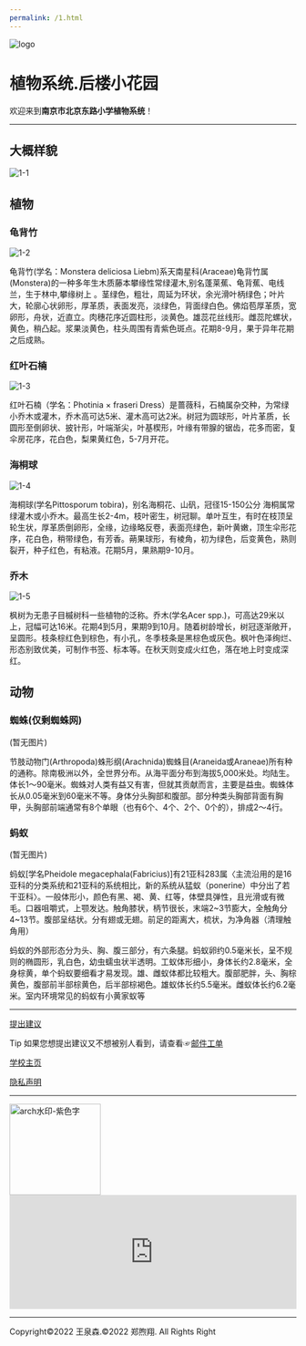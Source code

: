 ```yaml
---
permalink: /1.html
---
```

![logo](https://user-images.githubusercontent.com/91039316/158558954-88db26b9-933f-4760-bef3-8679a9f0aeee.png)

# **植物系统.后楼小花园**

欢迎来到**南京市北京东路小学植物系统**！

***

## 大概样貌

![1-1](https://user-images.githubusercontent.com/91039316/168801822-d6a89576-104c-40fb-9b86-b80443114d8d.jpg)

## 植物

### 龟背竹 

![1-2](https://user-images.githubusercontent.com/91039316/170702408-0d420fe4-ac63-42f4-92d7-6e3286ae7e0d.jpg)

龟背竹(学名：Monstera deliciosa Liebm)系天南星科(Araceae)龟背竹属(Monstera)的一种多年生木质藤本攀缘性常绿灌木,别名蓬莱蕉、龟背蕉、电线兰，生于林中,攀缘树上 。茎绿色，粗壮，周延为环状，余光滑叶柄绿色；叶片大，轮廓心状卵形，厚革质，表面发亮，淡绿色，背面绿白色。佛焰苞厚革质，宽卵形，舟状，近直立。肉穗花序近圆柱形，淡黄色。雄蕊花丝线形。雌蕊陀螺状，黄色，稍凸起。浆果淡黄色，柱头周围有青紫色斑点。花期8-9月，果于异年花期之后成熟。 

### 红叶石楠

![1-3](https://user-images.githubusercontent.com/91039316/170706812-b47a75b7-2316-4193-b435-9de356d66dbf.jpg)

红叶石楠（学名：Photinia × fraseri Dress）是蔷薇科，石楠属杂交种，为常绿小乔木或灌木，乔木高可达5米、灌木高可达2米。树冠为圆球形，叶片革质，长圆形至倒卵状、披针形，叶端渐尖，叶基楔形，叶缘有带腺的锯齿，花多而密，复伞房花序，花白色，梨果黄红色，5-7月开花。

### 海桐球

![1-4](https://user-images.githubusercontent.com/91039316/170707314-7256bb26-f676-4f4d-bbad-7a2bb3bb04b4.jpg)

海桐球(学名Pittosporum tobira)，别名海桐花、山矾，冠径15-150公分 海桐属常绿灌木或小乔木。最高生长2-4m，枝叶密生，树冠聊。单叶互生，有时在枝顶呈轮生状，厚革质倒卵形，全缘，边缘略反卷，表面亮绿色，新叶黄嫩，顶生伞形花序，花白色，稍带绿色，有芳香。蒴果球形，有棱角，初为绿色，后变黄色，熟则裂开，种子红色，有粘液。花期5月，果熟期9-10月。

### 乔木

![1-5](https://user-images.githubusercontent.com/91039316/170710080-465b993a-eb63-45ae-8033-1545bb0fa30e.jpg)

枫树为无患子目槭树科一些植物的泛称。乔木(学名Acer spp.)，可高达29米以上，冠幅可达16米。花期4到5月，果期9到10月。随着树龄增长，树冠逐渐敞开，呈圆形。枝条棕红色到棕色，有小孔，冬季枝条是黑棕色或灰色。枫叶色泽绚烂、形态别致优美，可制作书签、标本等。在秋天则变成火红色，落在地上时变成深红。

## 动物

### 蜘蛛(仅剩蜘蛛网)

(暂无图片)

节肢动物门(Arthropoda)蛛形纲(Arachnida)蜘蛛目(Araneida或Araneae)所有种的通称。除南极洲以外，全世界分布。从海平面分布到海拔5,000米处。均陆生。体长1～90毫米。蜘蛛对人类有益又有害，但就其贡献而言，主要是益虫。蜘蛛体长从0.05毫米到60毫米不等。身体分头胸部和腹部。部分种类头胸部背面有胸甲，头胸部前端通常有8个单眼（也有6个、4个、2个、0个的），排成2～4行。

### 蚂蚁

(暂无图片)

蚂蚁[学名Pheidole megacephala(Fabricius)]有21亚科283属〈主流沿用的是16亚科的分类系统和21亚科的系统相比，新的系统从猛蚁（ponerine）中分出了若干亚科〉。一般体形小，颜色有黑、褐、黄、红等，体壁具弹性，且光滑或有微毛。口器咀嚼式，上颚发达。触角膝状，柄节很长，末端2~3节膨大，全触角分4~13节。腹部呈结状。分有翅或无翅。前足的距离大，梳状，为净角器（清理触角用）

蚂蚁的外部形态分为头、胸、腹三部分，有六条腿。蚂蚁卵约0.5毫米长，呈不规则的椭圆形，乳白色，幼虫蠕虫状半透明。工蚁体形细小，身体长约2.8毫米，全身棕黄，单个蚂蚁要细看才易发现。雄、雌蚁体都比较粗大。腹部肥胖，头、胸棕黄色，腹部前半部棕黄色，后半部棕褐色。雄蚁体长约5.5毫米。雌蚁体长约6.2毫米。室内环境常见的蚂蚁有小黄家蚁等

***

[提出建议](https://support.qq.com/product/387213)

Tip 如果您想提出建议又不想被别人看到，请查看☞[邮件工单](/email.html)

[学校主页](http://www.njbx.com/)

[隐私声明](/privacystatement.html)

***

<img width="160" alt="arch水印-紫色字" src="https://user-images.githubusercontent.com/91039316/166202842-59b79d17-086f-408d-8634-b779db164080.png">

<iframe id="afdian_leaflet_FredW" src="https://afdian.net/leaflet?slug=FredW" width="100%" scrolling="no" height="200" frameborder="0"></iframe><script>document.body.clientWidth< 700 ? document.getElementById("afdian_leaflet_FredW").width = "100%" : document.getElementById("afdian_leaflet_FredW").width = "640"</script>

***

Copyright©2022 王泉森.©2022 郑煦翔. All Rights Right
